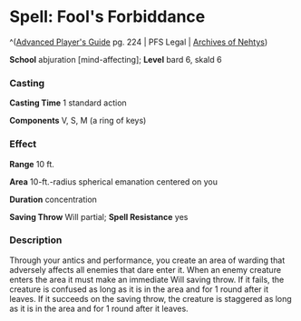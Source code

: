 # Spell: Fool's Forbiddance

^([Advanced Player's Guide][ss-fool-s-forbiddance] pg. 224 | PFS Legal | [Archives of Nehtys][sn-fool-s-forbiddance])

**School** abjuration [mind-affecting]; **Level** bard 6, skald 6

### Casting

**Casting Time** 1 standard action

**Components** V, S, M (a ring of keys)

### Effect

**Range** 10 ft.

**Area** 10-ft.-radius spherical emanation centered on you

**Duration** concentration

**Saving Throw** Will partial; **Spell Resistance** yes

### Description

Through your antics and performance, you create an area of warding that adversely affects all enemies that dare enter it. When an enemy creature enters the area it must make an immediate Will saving throw. If it fails, the creature is confused as long as it is in the area and for 1 round after it leaves. If it succeeds on the saving throw, the creature is staggered as long as it is in the area and for 1 round after it leaves.

[ss-fool-s-forbiddance]: http://paizo.com/pathfinderRPG/v57
[sn-fool-s-forbiddance]: http://www.archivesofnethys.com/SpellDisplay.aspx?ItemName=Fool%27s%20Forbiddance